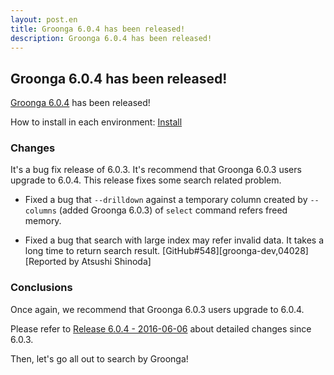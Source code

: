 ```yaml
---
layout: post.en
title: Groonga 6.0.4 has been released!
description: Groonga 6.0.4 has been released!
---
```


## Groonga 6.0.4 has been released!

[Groonga 6.0.4](/docs/news.html#release-6-0-4) has been released!

How to install in each environment: [Install](/docs/install.html)

### Changes

It's a bug fix release of 6.0.3. It's recommend that Groonga 6.0.3 users upgrade to 6.0.4. This release fixes some search related problem.

* Fixed a bug that `--drilldown` against a temporary column created by `--columns` (added Groonga 6.0.3) of `select` command refers freed memory.

* Fixed a bug that search with large index may refer invalid data. It takes a long time to return search result. [GitHub#548][groonga-dev,04028][Reported by Atsushi Shinoda]

### Conclusions

Once again, we recommend that Groonga 6.0.3 users upgrade to 6.0.4.

Please refer to [Release 6.0.4 - 2016-06-06](/docs/news.html#release-6-0-4) about detailed changes since 6.0.3.

Then, let's go all out to search by Groonga!
